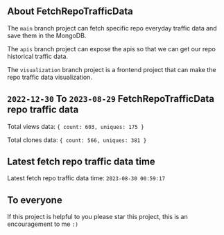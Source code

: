 ## About FetchRepoTrafficData

The `main` branch project can fetch specific repo everyday traffic data and save them in the MongoDB.

The `apis` branch project can expose the apis so that we can get our repo historical traffic data.

The `visualization` branch project is a frontend project that can make the repo traffic data visualization.

## `2022-12-30` To `2023-08-29` FetchRepoTrafficData repo traffic data

Total views data: `{ count: 603, uniques: 175 }`

Total clones data: `{ count: 566, uniques: 381 }`

## Latest fetch repo traffic data time

Latest fetch repo traffic data time: `2023-08-30 00:59:17`

## To everyone

If this project is helpful to you please star this project, this is an encouragement to me `:)`



